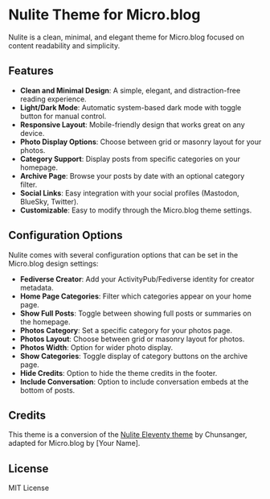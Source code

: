 # Nulite Theme for Micro.blog

Nulite is a clean, minimal, and elegant theme for Micro.blog focused on content readability and simplicity.

## Features

- **Clean and Minimal Design**: A simple, elegant, and distraction-free reading experience.
- **Light/Dark Mode**: Automatic system-based dark mode with toggle button for manual control.
- **Responsive Layout**: Mobile-friendly design that works great on any device.
- **Photo Display Options**: Choose between grid or masonry layout for your photos.
- **Category Support**: Display posts from specific categories on your homepage.
- **Archive Page**: Browse your posts by date with an optional category filter.
- **Social Links**: Easy integration with your social profiles (Mastodon, BlueSky, Twitter).
- **Customizable**: Easy to modify through the Micro.blog theme settings.

## Configuration Options

Nulite comes with several configuration options that can be set in the Micro.blog design settings:

- **Fediverse Creator**: Add your ActivityPub/Fediverse identity for creator metadata.
- **Home Page Categories**: Filter which categories appear on your home page.
- **Show Full Posts**: Toggle between showing full posts or summaries on the homepage.
- **Photos Category**: Set a specific category for your photos page.
- **Photos Layout**: Choose between grid or masonry layout for photos.
- **Photos Width**: Option for wider photo display.
- **Show Categories**: Toggle display of category buttons on the archive page.
- **Hide Credits**: Option to hide the theme credits in the footer.
- **Include Conversation**: Option to include conversation embeds at the bottom of posts.

## Credits

This theme is a conversion of the [Nulite Eleventy theme](https://github.com/chunsanger/nulite) by Chunsanger, adapted for Micro.blog by [Your Name].

## License

MIT License 